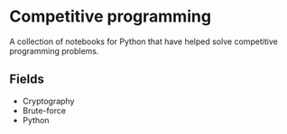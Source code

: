 # Competitive programming

A collection of notebooks for Python that have helped solve competitive programming problems.

## Fields

- Cryptography
- Brute-force
- Python